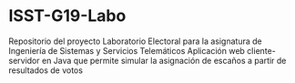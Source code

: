 # ISST-G19-Labo
Repositorio del proyecto Laboratorio Electoral para la asignatura de Ingeniería de Sistemas y Servicios Telemáticos
Aplicación web cliente-servidor en Java que permite simular la asignación de escaños a partir de resultados de votos
